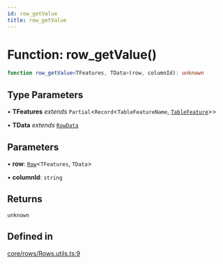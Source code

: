 ```yaml
---
id: row_getValue
title: row_getValue
---
```


# Function: row\_getValue()

```ts
function row_getValue<TFeatures, TData>(row, columnId): unknown
```

## Type Parameters

• **TFeatures** *extends* `Partial`\<`Record`\<`TableFeatureName`, [`TableFeature`](../interfaces/tablefeature.md)\>\>

• **TData** *extends* [`RowData`](../type-aliases/rowdata.md)

## Parameters

• **row**: [`Row`](../type-aliases/row.md)\<`TFeatures`, `TData`\>

• **columnId**: `string`

## Returns

`unknown`

## Defined in

[core/rows/Rows.utils.ts:9](https://github.com/TanStack/table/blob/main/packages/table-core/src/core/rows/Rows.utils.ts#L9)
